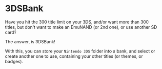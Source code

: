 # 3DSBank
Have you hit the 300 title limit on your 3DS, and/or want more than 300 titles, but don't want to make an EmuNAND (or 2nd one), or use another SD card?

The answer, is 3DSBank!

With this, you can store your `Nintendo 3DS` folder into a bank, and select or create another one to use, containing your other titles (or themes, or badges).
